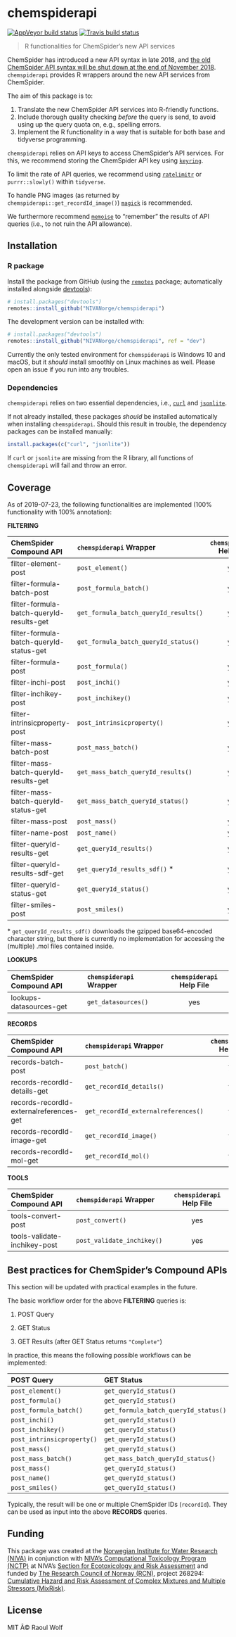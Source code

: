 chemspiderapi
================

<!-- badges: start -->

[![AppVeyor build
status](https://ci.appveyor.com/api/projects/status/github/RaoulWolf/chemspiderapi?branch=master&svg=true)](https://ci.appveyor.com/project/RaoulWolf/chemspiderapi)
[![Travis build
status](https://travis-ci.org/RaoulWolf/chemspiderapi.svg?branch=master)](https://travis-ci.org/RaoulWolf/chemspiderapi)
<!-- badges: end -->

<!-- README.md is generated from README.Rmd. Please edit that file -->

> R functionalities for ChemSpider’s new API services

ChemSpider has introduced a new API syntax in late 2018, and [the old
ChemSpider API syntax will be shut down at the end of
November 2018](http://link.rsc.org/rsps/m/xSq8Cm8ovjN8-Elm0eYB3Sey61zutqNIUUaMcyc14sQ).
`chemspiderapi` provides R wrappers around the new API services from
ChemSpider.

The aim of this package is to:

1)  Translate the new ChemSpider API services into R-friendly functions.
2)  Include thorough quality checking *before* the query is send, to
    avoid using up the query quota on, e.g., spelling errors.
3)  Implement the R functionality in a way that is suitable for both
    base and tidyverse programming.

`chemspiderapi` relies on API keys to access ChemSpider’s API services.
For this, we recommend storing the ChemSpider API key using
[`keyring`](https://github.com/r-lib/keyring).

To limit the rate of API queries, we recommend using
[`ratelimitr`](https://github.com/tarakc02/ratelimitr) or
`purrr::slowly()` within `tidyverse`.

To handle PNG images (as returned by
`chemspiderapi::get_recordId_image()`)
[`magick`](https://github.com/ropensci/magick) is recommended.

We furthermore recommend [`memoise`](https://github.com/r-lib/memoise)
to “remember” the results of API queries (i.e., to not ruin the API
allowance).

## Installation

### R package

Install the package from GitHub (using the
[`remotes`](https://github.com/r-lib/remotes) package; automatically
installed alongside [devtools](https://github.com/r-lib/devtools)):

``` r
# install.packages("devtools")
remotes::install_github("NIVANorge/chemspiderapi")
```

The development version can be installed with:

``` r
# install.packages("devtools")
remotes::install_github("NIVANorge/chemspiderapi", ref = "dev")
```

Currently the only tested environment for `chemspiderapi` is Windows 10
and macOS, but it *should* install smoothly on Linux machines as well.
Please open an issue if you run into any troubles.

### Dependencies

`chemspiderapi` relies on two essential dependencies, i.e.,
[`curl`](https://github.com/jeroen/curl) and
[`jsonlite`](https://github.com/jeroen/jsonlite).

If not already installed, these packages *should* be installed
automatically when installing `chemspiderapi`. Should this result in
trouble, the dependency packages can be installed manually:

``` r
install.packages(c("curl", "jsonlite"))
```

If `curl` or `jsonlite` are missing from the R library, all functions of
`chemspiderapi` will fail and throw an error.

## Coverage

As of 2019-07-23, the following functionalities are implemented (100%
functionality with 100%
annotation):

**FILTERING**

| ChemSpider Compound API                  | `chemspiderapi` Wrapper               | `chemspiderapi` Help File |
| :--------------------------------------- | :------------------------------------ | :-----------------------: |
| filter-element-post                      | `post_element()`                      |            yes            |
| filter-formula-batch-post                | `post_formula_batch()`                |            yes            |
| filter-formula-batch-queryId-results-get | `get_formula_batch_queryId_results()` |            yes            |
| filter-formula-batch-queryId-status-get  | `get_formula_batch_queryId_status()`  |            yes            |
| filter-formula-post                      | `post_formula()`                      |            yes            |
| filter-inchi-post                        | `post_inchi()`                        |            yes            |
| filter-inchikey-post                     | `post_inchikey()`                     |            yes            |
| filter-intrinsicproperty-post            | `post_intrinsicproperty()`            |            yes            |
| filter-mass-batch-post                   | `post_mass_batch()`                   |            yes            |
| filter-mass-batch-queryId-results-get    | `get_mass_batch_queryId_results()`    |            yes            |
| filter-mass-batch-queryId-status-get     | `get_mass_batch_queryId_status()`     |            yes            |
| filter-mass-post                         | `post_mass()`                         |            yes            |
| filter-name-post                         | `post_name()`                         |            yes            |
| filter-queryId-results-get               | `get_queryId_results()`               |            yes            |
| filter-queryId-results-sdf-get           | `get_queryId_results_sdf()` \*        |            yes            |
| filter-queryId-status-get                | `get_queryId_status()`                |            yes            |
| filter-smiles-post                       | `post_smiles()`                       |            yes            |

\* `get_queryId_results_sdf()` downloads the gzipped base64-encoded
character string, but there is currently no implementation for accessing
the (multiple) .mol files contained
inside.

**LOOKUPS**

| ChemSpider Compound API | `chemspiderapi` Wrapper | `chemspiderapi` Help File |
| :---------------------- | :---------------------- | :-----------------------: |
| lookups-datasources-get | `get_datasources()`     |            yes            |

**RECORDS**

| ChemSpider Compound API                 | `chemspiderapi` Wrapper             | `chemspiderapi` Help File |
| :-------------------------------------- | :---------------------------------- | :-----------------------: |
| records-batch-post                      | `post_batch()`                      |            yes            |
| records-recordId-details-get            | `get_recordId_details()`            |            yes            |
| records-recordId-externalreferences-get | `get_recordId_externalreferences()` |            yes            |
| records-recordId-image-get              | `get_recordId_image()`              |            yes            |
| records-recordId-mol-get                | `get_recordId_mol()`                |            yes            |

**TOOLS**

| ChemSpider Compound API      | `chemspiderapi` Wrapper    | `chemspiderapi` Help File |
| :--------------------------- | :------------------------- | :-----------------------: |
| tools-convert-post           | `post_convert()`           |            yes            |
| tools-validate-inchikey-post | `post_validate_inchikey()` |            yes            |

## Best practices for ChemSpider’s Compound APIs

This section will be updated with practical examples in the future.

The basic workflow order for the above **FILTERING** queries is:

1)  POST Query

2)  GET Status

3)  GET Results (after GET Status returns `"Complete"`)

In practice, this means the following possible workflows can be
implemented:

| POST Query                 | GET Status                           | GET Results                           |
| :------------------------- | :----------------------------------- | :------------------------------------ |
| `post_element()`           | `get_queryId_status()`               | `get_queryId_results()`               |
| `post_formula()`           | `get_queryId_status()`               | `get_queryId_results()`               |
| `post_formula_batch()`     | `get_formula_batch_queryId_status()` | `get_formula_batch_queryId_results()` |
| `post_inchi()`             | `get_queryId_status()`               | `get_queryId_results()`               |
| `post_inchikey()`          | `get_queryId_status()`               | `get_queryId_results()`               |
| `post_intrinsicproperty()` | `get_queryId_status()`               | `get_queryId_results()`               |
| `post_mass()`              | `get_queryId_status()`               | `get_queryId_results()`               |
| `post_mass_batch()`        | `get_mass_batch_queryId_status()`    | `get_mass_batch_queryId_results()`    |
| `post_mass()`              | `get_queryId_status()`               | `get_queryId_results()`               |
| `post_name()`              | `get_queryId_status()`               | `get_queryId_results()`               |
| `post_smiles()`            | `get_queryId_status()`               | `get_queryId_results()`               |

Typically, the result will be one or multiple ChemSpider IDs
(`recordId`). They can be used as input into the above **RECORDS**
queries.

## Funding

This package was created at the [Norwegian Institute for Water Research
(NIVA)](https://www.niva.no/en) in conjunction with [NIVA’s
Computational Toxicology Program
(NCTP)](https://www.niva.no/en/projectweb/nctp) at NIVA’s [Section for
Ecotoxicology and Risk
Assessment](https://www.niva.no/en/research/ecotoxicology_and_risk_assessment)
and funded by [The Research Council of Norway
(RCN)](https://www.forskningsradet.no/en/Home_page/1177315753906),
project 268294: [Cumulative Hazard and Risk Assessment of Complex
Mixtures and Multiple Stressors
(MixRisk)](https://www.forskningsradet.no/prosjektbanken/#/project/NFR/268294/Sprak=en).

## License

MIT Â© Raoul Wolf
